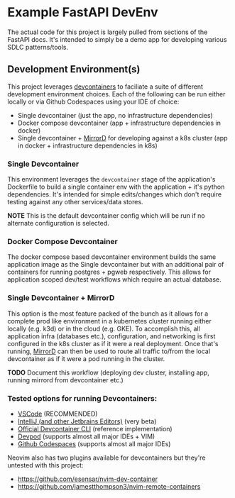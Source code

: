 # Example FastAPI DevEnv

The actual code for this project is largely pulled from sections of the FastAPI docs. It's intended to simply be a demo app for developing various SDLC patterns/tools.

## Development Environment(s)
This project leverages [devcontainers](https://containers.dev/) to faciliate a suite of different development environment choices.
Each of the following can be run either locally or via Github Codespaces using your IDE of choice: 
- Single devcontainer (just the app, no infrastructure dependencies)
- Docker compose devcontainer (app + infrastructure dependencies in docker)
- Single devcontainer + [MirrorD](https://mirrord.dev/) for developing against a k8s cluster (app in docker + infrastructure dependencies in k8s)

### Single Devcontainer
This environment leverages the `devcontainer` stage of the application's Dockerfile to build a single container env with the application + it's python dependencies. It's intended for simple edits/changes which don't require testing against any other services/data stores. 

**NOTE** This is the default devcontainer config which will be run if no alternate configuration is selected.

### Docker Compose Devcontainer
The docker compose based devcontainer environment builds the same application image as the Single devcontainer but with an additional pair of containers for running postgres + pgweb respectively. This allows for application scoped dev/test workflows which require an actual database.

### Single Devcontainer + MirrorD
This option is the most feature packed of the bunch as it allows for a complete prod like environment in a kubernetes cluster running either locally (e.g. k3d) or in the cloud (e.g. GKE). To accomplish this, all application infra (databases etc.), configuration, and networking is first configured in the k8s cluster as if it were a real deployment. Once that's running, [MirrorD](https://mirrord.dev/) can then be used to route all traffic to/from the local devcontainer as if it were a pod running in the cluster.

**TODO** Document this workflow (deploying dev cluster, installing app, running mirrord from devcontainer etc.)


### Tested options for running Devcontainers:
- [VSCode](https://code.visualstudio.com/docs/devcontainers/containers#_quick-start-open-an-existing-folder-in-a-container) (RECOMMENDED)
- [IntelliJ (and other Jetbrains Editors)](https://www.jetbrains.com/help/idea/connect-to-devcontainer.html) (very beta)
- [Official Devcontainer CLI](https://github.com/devcontainers/cli) (reference implementation)
- [Devpod](https://devpod.sh/) (supports almost all major IDEs + VIM)
- [Github Codespaces](https://github.com/features/codespaces) (supports almost all major IDEs)

Neovim also has two plugins available for devcontainers but they're untested with this project:
- https://github.com/esensar/nvim-dev-container
- https://github.com/jamestthompson3/nvim-remote-containers
